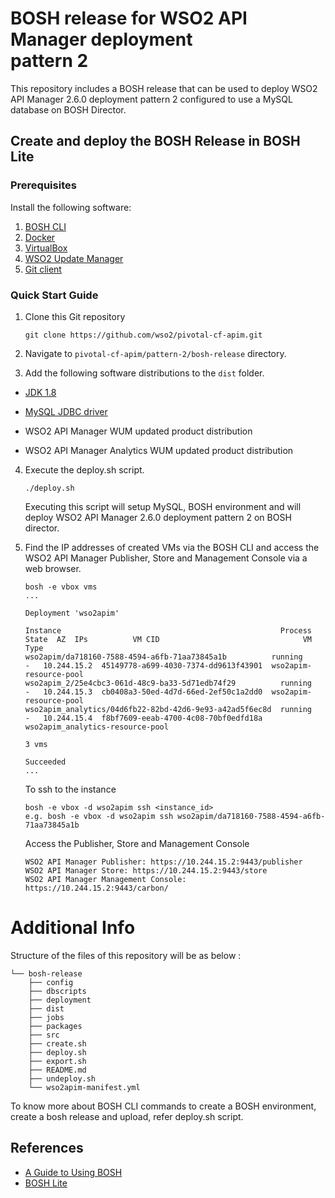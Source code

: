 # BOSH release for WSO2 API Manager deployment <br>pattern 2

This repository includes a BOSH release that can be used to deploy WSO2 API Manager 2.6.0 deployment pattern 2
configured to use a MySQL database on BOSH Director.

## Create and deploy the BOSH Release in BOSH Lite

### Prerequisites

Install the following software:

1. [BOSH CLI](https://bosh.io/docs/cli-v2.html)
2. [Docker](https://docs.docker.com/engine/installation/)
3. [VirtualBox](https://www.virtualbox.org/manual/ch02.html)
4. [WSO2 Update Manager](http://wso2.com/wum)
5. [Git client](https://git-scm.com/book/en/v2/Getting-Started-Installing-Git)

### Quick Start Guide

1. Clone this Git repository
    ```
    git clone https://github.com/wso2/pivotal-cf-apim.git
    ```

2. Navigate to `pivotal-cf-apim/pattern-2/bosh-release` directory.

3. Add the following software distributions to the `dist` folder.

- [JDK 1.8](http://www.oracle.com/technetwork/java/javase/downloads/jdk8-downloads-2133151.html)

- [MySQL JDBC driver](https://dev.mysql.com/downloads/connector/j/5.1.html)

- WSO2 API Manager WUM updated product distribution

- WSO2 API Manager Analytics WUM updated product distribution

4. Execute the deploy.sh script.
   ```
   ./deploy.sh
   ```
   Executing this script will setup MySQL, BOSH environment and will deploy WSO2 API Manager 2.6.0 deployment pattern 2 on BOSH director.

5. Find the IP addresses of created VMs via the BOSH CLI and access the WSO2 API Manager Publisher, Store and Management Console via a web browser.
    ```
    bosh -e vbox vms
    ...

    Deployment 'wso2apim'

    Instance                                                 Process State  AZ  IPs          VM CID                                VM Type  
    wso2apim/da718160-7588-4594-a6fb-71aa73845a1b          running        -   10.244.15.2  45149778-a699-4030-7374-dd9613f43901  wso2apim-resource-pool  
    wso2apim_2/25e4cbc3-061d-48c9-ba33-5d71edb74f29          running        -   10.244.15.3  cb0408a3-50ed-4d7d-66ed-2ef50c1a2dd0  wso2apim-resource-pool  
    wso2apim_analytics/04d6fb22-82bd-42d6-9e93-a42ad5f6ec8d  running        -   10.244.15.4  f8bf7609-eeab-4700-4c08-70bf0edfd18a  wso2apim_analytics-resource-pool  

    3 vms

    Succeeded
    ...
    ```
    To ssh to the instance
    ```
    bosh -e vbox -d wso2apim ssh <instance_id>
    e.g. bosh -e vbox -d wso2apim ssh wso2apim/da718160-7588-4594-a6fb-71aa73845a1b
    ```
    Access the Publisher, Store and Management Console
    ```
    WSO2 API Manager Publisher: https://10.244.15.2:9443/publisher
    WSO2 API Manager Store: https://10.244.15.2:9443/store
    WSO2 API Manager Management Console: https://10.244.15.2:9443/carbon/
    ```

# Additional Info

Structure of the files of this repository will be as below :
```
└── bosh-release
    ├── config
    ├── dbscripts
    ├── deployment
    ├── dist
    ├── jobs
    ├── packages
    ├── src
    ├── create.sh
    ├── deploy.sh
    ├── export.sh
    ├── README.md
    ├── undeploy.sh
    └── wso2apim-manifest.yml
```
To know more about BOSH CLI commands to create a BOSH environment, create a bosh release and upload, refer deploy.sh script.

## References

* [A Guide to Using BOSH](http://mariash.github.io/learn-bosh/)
* [BOSH Lite](https://bosh.io/docs/bosh-lite.html)

